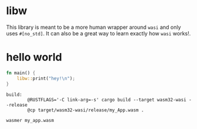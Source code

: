 # libw

This library is meant to be a more human wrapper around `wasi` and only uses `#[no_std]`. It can also be a great way to learn exactly how `wasi` works!.

# hello world

```rust
fn main() {
    libw::print("hey!\n");
}
```

```make
build:
        @RUSTFLAGS='-C link-arg=-s' cargo build --target wasm32-wasi --release
        @cp target/wasm32-wasi/release/my_App.wasm .
```

```bash
wasmer my_app.wasm
```
